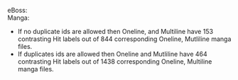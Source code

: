 eBoss:   
Manga:
  * If no duplicate ids are allowed then Oneline, and Multiline have 153 contrasting Hit labels out of 844 corresponding Oneline, Mutliline manga files.
  * If duplicates ids are allowed then Oneline and Mutliline have 464 contrasting Hit labels out of 1438 corresponding Oneline, Multiline manga files.
